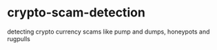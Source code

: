 # crypto-scam-detection
detecting crypto currency scams like pump and dumps, honeypots and rugpulls
